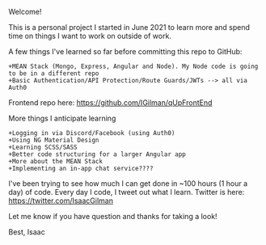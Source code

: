 Welcome!

This is a personal project I started in June 2021 to learn more and spend time on things I want to work on outside of work.

A few things I've learned so far before committing this repo to GitHub:

    +MEAN Stack (Mongo, Express, Angular and Node). My Node code is going to be in a different repo
    +Basic Authentication/API Protection/Route Guards/JWTs --> all via Auth0

Frontend repo here: https://github.com/IGilman/qUpFrontEnd

More things I anticipate learning

    +Logging in via Discord/Facebook (using Auth0) 
    +Using NG Material Design
    +Learning SCSS/SASS
    +Better code structuring for a larger Angular app
    +More about the MEAN Stack
    +Implementing an in-app chat service????

I've been trying to see how much I can get done in ~100 hours (1 hour a day) of code. Every day I code, I tweet out what I learn. Twitter is here: https://twitter.com/IsaacGilman

Let me know if you have question and thanks for taking a look!

Best, Isaac